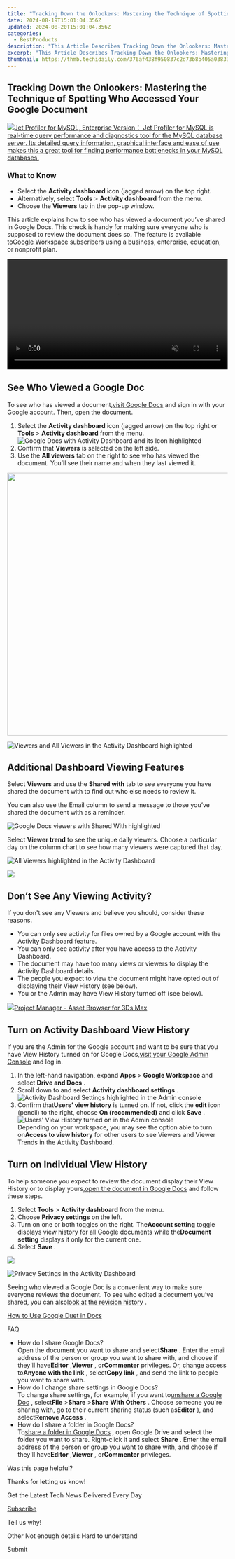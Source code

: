 ```yaml
---
title: "Tracking Down the Onlookers: Mastering the Technique of Spotting Who Accessed Your Google Document"
date: 2024-08-19T15:01:04.356Z
updated: 2024-08-20T15:01:04.356Z
categories:
  - BestProducts
description: "This Article Describes Tracking Down the Onlookers: Mastering the Technique of Spotting Who Accessed Your Google Document"
excerpt: "This Article Describes Tracking Down the Onlookers: Mastering the Technique of Spotting Who Accessed Your Google Document"
thumbnail: https://thmb.techidaily.com/376af438f950837c2d73b8b405a038336106e727f3f7dd084f47eac7cc102245.jpg
---
```


## Tracking Down the Onlookers: Mastering the Technique of Spotting Who Accessed Your Google Document
<!-- affiliate ads begin -->
<a href="https://secure.2checkout.com/order/checkout.php?PRODS=4576829&QTY=1&AFFILIATE=108875&CART=1"><img src="https://secure.avangate.com/images/merchant/9e740b84bb48a64dde25061566299467/products/copy_1_jp_box_big.png" border="0">Jet Profiler for MySQL, Enterprise Version： Jet Profiler for MySQL is real-time query performance and diagnostics tool for the MySQL database server. Its detailed query information, graphical interface and ease of use makes this a great tool for finding performance bottlenecks in your MySQL databases. </a>
<!-- affiliate ads end -->
### What to Know

* Select the **Activity dashboard** icon (jagged arrow) on the top right.
* Alternatively, select **Tools** \> **Activity dashboard** from the menu.
* Choose the **Viewers** tab in the pop-up window.

 This article explains how to see who has viewed a document you’ve shared in Google Docs. This check is handy for making sure everyone who is supposed to review the document does so. The feature is available to[Google Workspace](https://www.lifewire.com/what-is-g-suite-4686959) subscribers using a business, enterprise, education, or nonprofit plan.

<!-- affiliate ads begin -->
<a href="https://secure.2checkout.com/order/checkout.php?PRODS=36506229&QTY=1&AFFILIATE=108875&CART=1"><video width="100%" height="" class="rounded-t-md shadow-lg relative z-20" controls="" autoplay="" loop="" muted="" playsinline="" webkit-playinginline="">
<source type="video/mp4" src="https://aidaform.com/images/videos/aidaform-welcome-site.mp4"><source type="video/webm" src="https://aidaform.com/images/videos/aidaform-welcome-site.webm"></video></a>
<!-- affiliate ads end -->
## See Who Viewed a Google Doc

 To see who has viewed a document,[visit Google Docs](https://docs.google.com/) and sign in with your Google account. Then, open the document.  

1. Select the **Activity dashboard** icon (jagged arrow) on the top right or **Tools** \> **Activity dashboard** from the menu.  
![Google Docs with Activity Dashboard and its Icon highlighted](https://www.lifewire.com/thmb/6h366_IuWsz8F-9uddJvUAX1F58=/1500x0/filters:no_upscale():max_bytes(150000):strip_icc():format(webp)/ActivityDashboard2-5a823fbc319f4c3eb4e04702b3e925fe.jpg)
2. Confirm that **Viewers** is selected on the left side.
3. Use the **All viewers** tab on the right to see who has viewed the document. You’ll see their name and when they last viewed it.  
<!-- affiliate ads begin -->
<a href="https://appsumo.8odi.net/c/5597632/2082538/7443" target="_top" id="2082538"><img src="//a.impactradius-go.com/display-ad/7443-2082538" border="0" alt="" width="1200" height="600"/></a><img height="0" width="0" src="https://appsumo.8odi.net/i/5597632/2082538/7443" style="position:absolute;visibility:hidden;" border="0" />
<!-- affiliate ads end -->
![Viewers and All Viewers in the Activity Dashboard highlighted](https://www.lifewire.com/thmb/V6MAIeOj8jrGdn4DrWoeNivd42s=/1500x0/filters:no_upscale():max_bytes(150000):strip_icc():format(webp)/Viewers-51d26efb564141b29bc474b002b448ad.jpg)

## Additional Dashboard Viewing Features

 Select **Viewers** and use the **Shared with** tab to see everyone you have shared the document with to find out who else needs to review it.

 You can also use the Email column to send a message to those you’ve shared the document with as a reminder.  

![Google Docs viewers with Shared With highlighted](https://www.lifewire.com/thmb/bywM-Ml7U5N7c90E1SnLQkJDl6s=/1500x0/filters:no_upscale():max_bytes(150000):strip_icc():format(webp)/SharedWith-86eb4b621c0041ffbfa67b162e505438.jpg)

 Select **Viewer trend** to see the unique daily viewers. Choose a particular day on the column chart to see how many viewers were captured that day.

![All Viewers highlighted in the Activity Dashboard](https://www.lifewire.com/thmb/UeEIkxsvAeTMYWv0pVzHE-M8fBU=/1500x0/filters:no_upscale():max_bytes(150000):strip_icc():format(webp)/ViewTrend-86a1d4df7ab842f89348da5b37b03576.jpg)

<!-- affiliate ads begin -->
<a href="https://store.revouninstaller.com/order/checkout.php?PRODS=27889512&QTY=1&AFFILIATE=108875&CART=1"><img src="https://secure.avangate.com/images/merchant/4282ec8de8c9be897e7aff4aa231b1a4/728__90.jpg" border="0"></a>
<!-- affiliate ads end -->
## Don’t See Any Viewing Activity?

 If you don't see any Viewers and believe you should, consider these reasons.

* You can only see activity for files owned by a Google account with the Activity Dashboard feature.
* You can only see activity after you have access to the Activity Dashboard.
* The document may have too many views or viewers to display the Activity Dashboard details.
* The people you expect to view the document might have opted out of displaying their View History (see below).
* You or the Admin may have View History turned off (see below).

<!-- affiliate ads begin -->
<a href="https://secure.2checkout.com/order/checkout.php?PRODS=4709458&QTY=1&AFFILIATE=108875&CART=1"><img src="https://3d-kstudio.com/wp-content/uploads/2019/10/Project-Manager-version-3-1600x900-768x419.jpg" border="0">Project Manager - Asset Browser for 3Ds Max</a>
<!-- affiliate ads end -->
## Turn on Activity Dashboard View History

 If you are the Admin for the Google account and want to be sure that you have View History turned on for Google Docs,[visit your Google Admin Console](https://admin.google.com/) and log in.  

1. In the left-hand navigation, expand **Apps** \> **Google Workspace** and select **Drive and Docs** .
2. Scroll down to and select **Activity dashboard settings** .  
![Activity Dashboard Settings highlighted in the Admin console](https://www.lifewire.com/thmb/SNvzb0A93xucOZeGWmy-K7IJIzg=/1500x0/filters:no_upscale():max_bytes(150000):strip_icc():format(webp)/ActivityDashboard-f8b9c4ccf2cd49b09fc48d58b48862d7.jpg)
3. Confirm that**Users’ view history** is turned on. If not, click the **edit** icon (pencil) to the right, choose **On (recommended)** and click **Save** .  
![Users' View History turned on in the Admin console](https://www.lifewire.com/thmb/BxokFwEg-UVGYlVp8dUELu73h1w=/1500x0/filters:no_upscale():max_bytes(150000):strip_icc():format(webp)/UsersViewHistory-b95295a4ec8c41d7b4248c00bacdaa33.jpg)  
 Depending on your workspace, you may see the option able to turn on**Access to view history** for other users to see Viewers and Viewer Trends in the Activity Dashboard.

## Turn on Individual View History

 To help someone you expect to review the document display their View History or to display yours,[open the document in Google Docs](https://www.lifewire.com/open-google-docs-5089238) and follow these steps.  

1. Select **Tools** \> **Activity dashboard** from the menu.
2. Choose **Privacy settings** on the left.
3. Turn on one or both toggles on the right. The**Account setting** toggle displays view history for all Google documents while the**Document setting** displays it only for the current one.
4. Select **Save** .  
<!-- affiliate ads begin -->
<a href="https://shop.mondly.com/affiliate.php?ACCOUNT=ATISTUDI&AFFILIATE=108875&PATH=https%3A%2F%2Fwww.mondly.com%3FAFFILIATE%3D108875%26RESOURCE%3D%2BGeneral%2B970x90%2B"><img src="https://secure.avangate.com/images/merchant/69c418c33ec2e1a4267fa9bb77fa1428/general-970x90.gif" border="0"></a>
<!-- affiliate ads end -->
![Privacy Settings in the Activity Dashboard](https://www.lifewire.com/thmb/1fuSObYbrH0fupoOGGrh7GfTcPo=/1500x0/filters:no_upscale():max_bytes(150000):strip_icc():format(webp)/privacysettings-2c944fd8e2274f788b1528e855b75158.jpg)

 Seeing who viewed a Google Doc is a convenient way to make sure everyone reviews the document. To see who edited a document you’ve shared, you can also[look at the revision history](https://www.lifewire.com/how-to-manage-revision-history-in-google-docs-4776095) .

[How to Use Google Duet in Docs](https://www.lifewire.com/use-google-bard-in-docs-7499168)

 FAQ

* How do I share Google Docs?  
 Open the document you want to share and select**Share** . Enter the email address of the person or group you want to share with, and choose if they'll have**Editor** ,**Viewer** , or**Commenter** privileges. Or, change access to**Anyone with the link** , select**Copy link** , and send the link to people you want to share with.
* How do I change share settings in Google Docs?  
 To change share settings, for example, if you want to[unshare a Google Doc](https://www.lifewire.com/unshare-a-google-doc-5088642) , select**File** \>**Share** \>**Share With Others** . Choose someone you're sharing with, go to their current sharing status (such as**Editor** ), and select**Remove Access** .
* How do I share a folder in Google Docs?  
 To[share a folder in Google Docs](https://www.lifewire.com/share-folders-and-collaborate-google-drive-1616094) , open Google Drive and select the folder you want to share. Right-click it and select **Share** . Enter the email address of the person or group you want to share with, and choose if they'll have**Editor** ,**Viewer** , or**Commenter** privileges.

Was this page helpful?

Thanks for letting us know!

 Get the Latest Tech News Delivered Every Day

[Subscribe](https://www.lifewire.com/#)

Tell us why!

 Other  Not enough details  Hard to understand

 Submit

<ins class="adsbygoogle"
     style="display:block"
     data-ad-format="autorelaxed"
     data-ad-client="ca-pub-7571918770474297"
     data-ad-slot="1223367746"></ins>



<ins class="adsbygoogle"
     style="display:block"
     data-ad-client="ca-pub-7571918770474297"
     data-ad-slot="8358498916"
     data-ad-format="auto"
     data-full-width-responsive="true"></ins>


